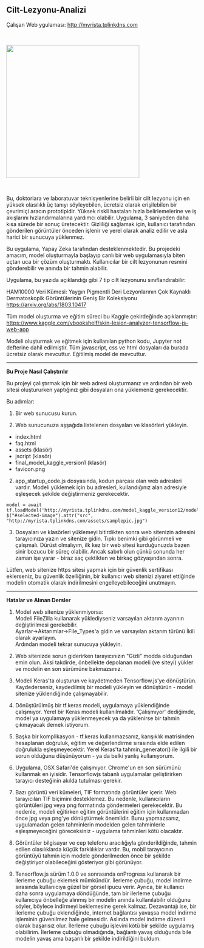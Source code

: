 
## Cilt-Lezyonu-Analizi

Çalışan Web ygulaması: http://myrista.tplinkdns.com

<br>

<img src="http://myrista.tplinkdns.com/assets/app_pic.png" width="350"></img>

<br>

Bu, doktorlara ve laboratuvar teknisyenlerine belirli bir cilt lezyonu için en yüksek olasılıklı üç tanıyı söyleyebilen, ücretsiz olarak erişilebilen bir çevrimiçi aracın prototipidir. Yüksek riskli hastaları hızla belirlemelerine ve iş akışlarını hızlandırmalarına yardımcı olabilir. Uygulama, 3 saniyeden daha kısa sürede bir sonuç üretecektir. Gizliliği sağlamak için, kullanıcı tarafından gönderilen görüntüler önceden işlenir ve yerel olarak analiz edilir ve asla harici bir sunucuya yüklenmez.

Bu uygulama, Yapay Zeka tarafından desteklenmektedir. Bu projedeki amacım, model oluşturmayla başlayıp canlı bir web uygulamasıyla biten uçtan uca bir çözüm oluşturmaktı. Kullanıcılar bir cilt lezyonunun resmini gönderebilir ve anında bir tahmin alabilir.

Uygulama, bu yazıda açıklandığı gibi 7 tip cilt lezyonunu sınıflandırabilir:

HAM10000 Veri Kümesi: Yaygın Pigmentli Deri Lezyonlarının Çok Kaynaklı Dermatoskopik Görüntülerinin Geniş Bir Koleksiyonu<br>
https://arxiv.org/abs/1803.10417


Tüm model oluşturma ve eğitim süreci bu Kaggle çekirdeğinde açıklanmıştır:<br>
https://www.kaggle.com/vbookshelf/skin-lesion-analyzer-tensorflow-js-web-app

Modeli oluşturmak ve eğitmek için kullanılan python kodu, Jupyter not defterine dahil edilmiştir. Tüm javascript, css ve html dosyaları da burada ücretsiz olarak mevcuttur. Eğitilmiş model de mevcuttur.


<hr>


<b>Bu Proje Nasıl Çalıştırılır</b>

Bu projeyi çalıştırmak için bir web adresi oluşturmanız ve ardından bir web sitesi oluştururken yaptığınız gibi dosyaları ona yüklemeniz gerekecektir.

Bu adımlar:

1. Bir web sunucusu kurun.

2. Web sunucunuza aşşağıda listelenen dosyaları ve klasörleri yükleyin.

- index.html<br>
- faq.html<br>
- assets (klasör)<br>
- jscript (klasör)<br>
- final_model_kaggle_version1 (klasör)<br>
- favicon.png<br>

2. app_startup_code.js dosyasında, kodun parçası olan web adresleri vardır. Modeli yüklemek için bu adresleri, kullandığınız alan adresiyle eşleşecek şekilde değiştirmeniz gerekecektir.

```
model = await tf.loadModel('http://myrista.tplinkdns.com/model_kaggle_version12/model.json');
$("#selected-image").attr("src", "http://myrista.tplinkdns.com/assets/samplepic.jpg")
```

3. Dosyaları ve klasörleri yüklemeyi bitirdikten sonra web sitenizin adresini tarayıcınıza yazın ve sitenize gidin. Tıpkı benimki gibi görünmeli ve çalışmalı. Dürüst olmalıyım, ilk kez bir web sitesi kurduğunuzda bazen sinir bozucu bir süreç olabilir. Ancak sabırlı olun çünkü sonunda her zaman işe yarar - biraz saç çektikten ve birkaç gözyaşından sonra.


Lütfen, web sitenize https sitesi yapmak için bir güvenlik sertifikası eklerseniz, bu güvenlik özelliğinin, bir kullanıcı web sitenizi ziyaret ettiğinde modelin otomatik olarak indirilmesini engelleyebileceğini unutmayın.


<hr>

<b>Hatalar ve Alınan Dersler</b>

1. Model web sitenize yüklenmiyorsa:<br>
Modeli FileZilla kullanarak yüklediyseniz varsayılan aktarım ayarının değiştirilmesi gerekebilir.<br>
Ayarlar->Aktarımlar->File_Types'a gidin ve varsayılan aktarım türünü İkili olarak ayarlayın.<br>
Ardından modeli tekrar sunucuya yükleyin.

2. Web sitenizde sorun giderirken tarayıcınızın "Gizli" modda olduğundan emin olun. Aksi takdirde, önbellekte depolanan modeli (ve siteyi) yükler ve modelin en son sürümüne bakmazsınız.

3. Modeli Keras'ta oluşturun ve kaydetmeden Tensorflow.js'ye dönüştürün. Kaydederseniz, kaydedilmiş bir modeli yükleyin ve dönüştürün - model sitenize yüklendiğinde çalışmayabilir.

4. Dönüştürülmüş bir tf.keras modeli, uygulamaya yüklendiğinde çalışmıyor. Yerel bir Keras modeli kullanılmalıdır. 'Çalışmıyor' dediğimde, model ya uygulamaya yüklenmeyecek ya da yüklenirse bir tahmin çıkmayacak demek istiyorum.

5. Başka bir komplikasyon - tf.keras kullanmazsanız, karışıklık matrisinden hesaplanan doğruluk, eğitim ve değerlendirme sırasında elde edilen doğrulukla eşleşmeyecektir. Yerel Keras'ta tahmin_generator() ile ilgili bir sorun olduğunu düşünüyorum - ya da belki yanlış kullanıyorum.

6. Uygulama, OSX Safari'de çalışmıyor. Chrome'un en son sürümünü kullanmak en iyisidir. Tensorflowjs tabanlı uygulamalar geliştirirken tarayıcı desteğinin akılda tutulması gerekir.

7. Bazı görüntü veri kümeleri, TIF formatında görüntüler içerir. Web tarayıcıları TIF biçimini desteklemez. Bu nedenle, kullanıcıların görüntüleri jpg veya png formatında göndermeleri gerekecektir. Bu nedenle, modeli eğitirken eğitim görüntülerini eğitim için kullanmadan önce jpg veya png'ye dönüştürmek önemlidir. Bunu yapmazsanız, uygulamadan gelen tahminlerin modelden gelen tahminlerle eşleşmeyeceğini göreceksiniz - uygulama tahminleri kötü olacaktır.

8. Görüntüler bilgisayar ve cep telefonu aracılığıyla gönderildiğinde, tahmin edilen olasılıklarda küçük farklılıklar vardır. Bu, mobil tarayıcının görüntüyü tahmin için modele gönderilmeden önce bir şekilde değiştiriyor olabileceğini gösteriyor gibi görünüyor.

9. Tensorflow.js sürüm 1.0.0 ve sonrasında onProgress kullanarak bir ilerleme çubuğu eklemek mümkündür. İlerleme çubuğu, model indirme sırasında kullanıcıya güzel bir görsel ipucu verir. Ayrıca, bir kullanıcı daha sonra uygulamaya döndüğünde, tam bir ilerleme çubuğu kullanıcıya önbelleğe alınmış bir modelin anında kullanılabilir olduğunu söyler, böylece indirmeyi beklemesine gerek kalmaz. Dezavantajı ise, bir ilerleme çubuğu eklendiğinde, internet bağlantısı yavaşsa model indirme işleminin güvenilmez hale gelmesidir. Aslında model indirme düzenli olarak başarısız olur. İlerleme çubuğu işlevini kötü bir şekilde uygulamış olabilirim. İlerleme çubuğu olmadığında, bağlantı yavaş olduğunda bile modelin yavaş ama başarılı bir şekilde indirildiğini buldum.
